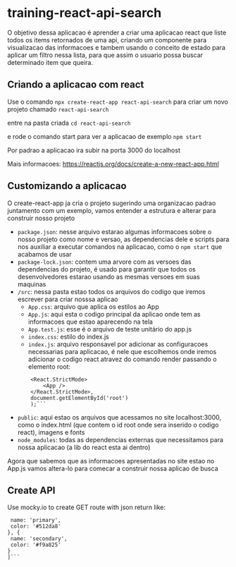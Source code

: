 # training-react-api-search

O objetivo dessa aplicacao é aprender a criar uma aplicacao react que liste todos os items retornados de uma api, criando um componente para visualizacao das informacoes e tambem usando o conceito de estado para aplicar um filtro nessa lista, para que assim o usuario possa buscar determinado item que queira.

## Criando a aplicacao com react

Use o comando `npx create-react-app react-api-search` para criar um novo projeto chamado `react-api-search`

entre na pasta criada `cd react-api-search`

e rode o comando start para ver a aplicacao de exemplo `npm start`

Por padrao a aplicacao ira subir na porta 3000 do localhost

Mais informacoes: https://reactjs.org/docs/create-a-new-react-app.html

## Customizando a aplicacao

O create-react-app ja cria o projeto sugerindo uma organizacao padrao juntamento com um exemplo, vamos
entender a estrutura e alterar para construir nosso projeto

- `package.json`: nesse arquivo estarao algumas informacoes sobre o nosso projeto como nome e versao, as dependencias dele e scripts para nos auxiliar a executar comandos na aplicacao, como o `npm start` que acabamos de usar
- `package-lock.json`: contem uma arvore com as versoes das dependencias do projeto, é usado para garantir que todos os desenvolvedores estarao usando as mesmas versoes em suas maquinas
- `/src`: nessa pasta estao todos os arquivos do codigo que iremos escrever para criar nosssa aplicao
    - `App.css`: arquivo que aplica os estilos ao App
    - `App.js`: aqui esta o codigo principal da aplicao onde tem as informacoes que estao aparecendo na tela
    - `App.test.js`: esse é o arquivo de teste unitário do app.js
    - `index.css`: estilo do index.js
    - `index.js`: arquivo responsavel por adicionar as configuracoes necessarias para aplicacao, é nele que escolhemos onde iremos adicionar o codigo react atravez do comando render passando o elemento root:
    ```ReactDOM.render(
        <React.StrictMode>
            <App />
        </React.StrictMode>,
        document.getElementById('root')
        );```
- `public`: aqui estao os arquivos que acessamos no site localhost:3000, como o index.html (que contem o id root onde sera inserido o codigo react), imagens e fonts
- `node_modules`: todas as dependencias externas que necessitamos para nossa aplicacao (a lib do react esta ai dentro)

Agora que sabemos que as informacoes apresentadas no site estao no App.js vamos altera-lo para comecar a construir nossa aplicao de busca

## Create API

Use mocky.io to create GET route with json return like: 
```[{
 name: 'primary',
 color: '#512da8'
}, {
 name: 'secondary',
 color: '#f9a825'
}
]```